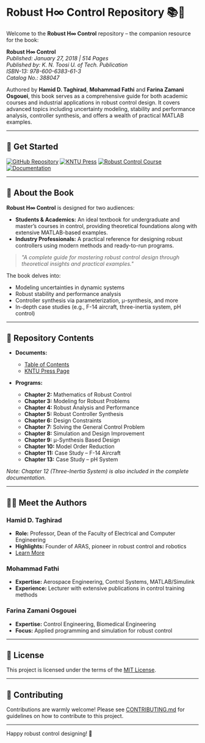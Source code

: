 # Robust H∞ Control Repository 📚🔧

Welcome to the **Robust H∞ Control** repository – the companion resource for the book:

**Robust H∞ Control**  
*Published: January 27, 2018 | 514 Pages*  
*Published by: K. N. Toosi U. of Tech. Publication*  
*ISBN-13: 978-600-6383-61-3*  
*Catalog No.: 388047*

Authored by **Hamid D. Taghirad**, **Mohammad Fathi** and **Farina Zamani Osgouei**, this book serves as a comprehensive guide for both academic courses and industrial applications in robust control design. It covers advanced topics including uncertainty modeling, stability and performance analysis, controller synthesis, and offers a wealth of practical MATLAB examples.

---

## 🚀 Get Started

[![GitHub Repository](https://img.shields.io/badge/GitHub-Repository-blue?style=for-the-badge&logo=github)](https://github.com/aras-labs/Robust-Control)
[![KNTU Press](https://img.shields.io/badge/KNTU%20Press-Visit%20Page-brightgreen?style=for-the-badge)](https://aras.kntu.ac.ir/publications/robust-control-book/)
[![Robust Control Course](https://img.shields.io/badge/Robust%20Control%20Course-Explore-orange?style=for-the-badge)](https://aras.kntu.ac.ir/)
[![Documentation](https://img.shields.io/badge/Docs-Table%20of%20Contents-red?style=for-the-badge)](./TABLE_OF_CONTENTS.md)

---

## 📖 About the Book

**Robust H∞ Control** is designed for two audiences:  
- **Students & Academics:** An ideal textbook for undergraduate and master’s courses in control, providing theoretical foundations along with extensive MATLAB-based examples.  
- **Industry Professionals:** A practical reference for designing robust controllers using modern methods and ready-to-run programs.

> *"A complete guide for mastering robust control design through theoretical insights and practical examples."*  

The book delves into:
- Modeling uncertainties in dynamic systems  
- Robust stability and performance analysis  
- Controller synthesis via parameterization, μ-synthesis, and more  
- In-depth case studies (e.g., F-14 aircraft, three-inertia system, pH control)

---

## 📂 Repository Contents

- **Documents:**  
  - [Table of Contents](./TABLE_OF_CONTENTS.md)  
  - [KNTU Press Page](https://aras.kntu.ac.ir/publications/robust-control-book/)  

- **Programs:**  
  - **Chapter 2:** Mathematics of Robust Control  
  - **Chapter 3:** Modeling for Robust Problems  
  - **Chapter 4:** Robust Analysis and Performance  
  - **Chapter 5:** Robust Controller Synthesis  
  - **Chapter 6:** Design Constraints  
  - **Chapter 7:** Solving the General Control Problem  
  - **Chapter 8:** Simulation and Design Improvement  
  - **Chapter 9:** μ-Synthesis Based Design  
  - **Chapter 10:** Model Order Reduction  
  - **Chapter 11:** Case Study – F-14 Aircraft  
  - **Chapter 13:** Case Study – pH System  

*Note: Chapter 12 (Three-Inertia System) is also included in the complete documentation.*

---

## 👨‍🏫 Meet the Authors

### Hamid D. Taghirad
- **Role:** Professor, Dean of the Faculty of Electrical and Computer Engineering  
- **Highlights:** Founder of ARAS, pioneer in robust control and robotics  
- [Learn More](https://aras.kntu.ac.ir)

### Mohammad Fathi
- **Expertise:** Aerospace Engineering, Control Systems, MATLAB/Simulink  
- **Experience:** Lecturer with extensive publications in control training methods

### Farina Zamani Osgouei
- **Expertise:** Control Engineering, Biomedical Engineering  
- **Focus:** Applied programming and simulation for robust control

---

## 📜 License

This project is licensed under the terms of the [MIT License](LICENSE).

---

## 🤝 Contributing

Contributions are warmly welcome! Please see [CONTRIBUTING.md](CONTRIBUTING.md) for guidelines on how to contribute to this project.

---

Happy robust control designing! 🚀
